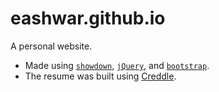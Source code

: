 # eashwar.github.io
A personal website.



* Made using [`showdown`](https://github.com/showdownjs/showdown), [`jQuery`](jquery.com), and [`bootstrap`](http://getbootstrap.com/).
* The resume was built using [Creddle](creddle.io).